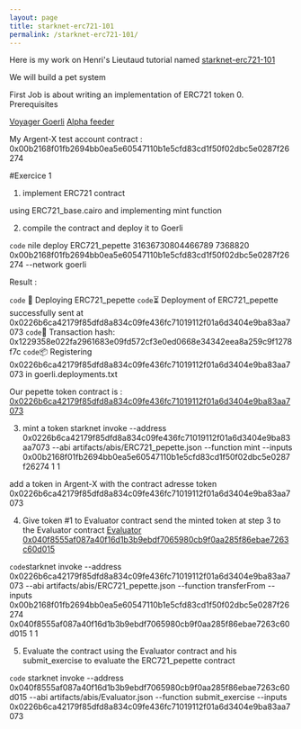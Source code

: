 ```yaml
---
layout: page
title: starknet-erc721-101
permalink: /starknet-erc721-101/
---
```


Here is my work on Henri's Lieutaud tutorial named [starknet-erc721-101](https://github.com/l-henri/starknet-erc721-101)

We will build a pet system

First Job is about writing an implementation of ERC721 token
0. Prerequisites

[Voyager Goerli](https://goerli.voyager.online/)
[Alpha feeder](https://alpha4.starknet.io/feeder_gateway/get_transaction_receipt?transactionHash=)

My Argent-X test account contract :
0x00b2168f01fb2694bb0ea5e60547110b1e5cfd83cd1f50f02dbc5e0287f26274

#Exercice 1
1. implement ERC721 contract

using ERC721_base.cairo
and implementing mint function

2. compile the contract and deploy it to Goerli

`code` nile deploy ERC721_pepette 31636730804466789 7368820 0x00b2168f01fb2694bb0ea5e60547110b1e5cfd83cd1f50f02dbc5e0287f26274 --network goerli 

Result :

`code` 🚀 Deploying ERC721_pepette
`code`⏳ ️Deployment of ERC721_pepette successfully sent at 0x0226b6ca42179f85dfd8a834c09fe436fc71019112f01a6d3404e9ba83aa7073
`code`🧾 Transaction hash: 0x1229358e022fa2961683e09fd572cf3e0ed0668e34342eea8a259c9f1278f7c
`code`📦 Registering 0x0226b6ca42179f85dfd8a834c09fe436fc71019112f01a6d3404e9ba83aa7073 in goerli.deployments.txt

Our pepette token contract is : [0x0226b6ca42179f85dfd8a834c09fe436fc71019112f01a6d3404e9ba83aa7073](https://goerli.voyager.online/contract/0x0226b6ca42179f85dfd8a834c09fe436fc71019112f01a6d3404e9ba83aa7073#transactions)

3. mint a token
starknet invoke --address 0x0226b6ca42179f85dfd8a834c09fe436fc71019112f01a6d3404e9ba83aa7073 --abi artifacts/abis/ERC721_pepette.json --function mint --inputs 0x00b2168f01fb2694bb0ea5e60547110b1e5cfd83cd1f50f02dbc5e0287f26274 1 1

add a token in Argent-X with the contract adresse token 0x0226b6ca42179f85dfd8a834c09fe436fc71019112f01a6d3404e9ba83aa7073

4. Give token #1 to Evaluator contract
send the minted token at step 3 to the Evaluator contract 
[Evaluator](contracts/Evaluator.cairo) [0x040f8555af087a40f16d1b3b9ebdf7065980cb9f0aa285f86ebae7263c60d015](https://goerli.voyager.online/contract/0x040f8555af087a40f16d1b3b9ebdf7065980cb9f0aa285f86ebae7263c60d015)

`code`starknet invoke --address 0x0226b6ca42179f85dfd8a834c09fe436fc71019112f01a6d3404e9ba83aa7073 --abi artifacts/abis/ERC721_pepette.json --function transferFrom --inputs 0x00b2168f01fb2694bb0ea5e60547110b1e5cfd83cd1f50f02dbc5e0287f26274 0x040f8555af087a40f16d1b3b9ebdf7065980cb9f0aa285f86ebae7263c60d015 1 1

5. Evaluate the contract
using the Evaluator contract and his submit_exercise to evaluate the ERC721_pepette contract

`code` starknet invoke --address 0x040f8555af087a40f16d1b3b9ebdf7065980cb9f0aa285f86ebae7263c60d015 --abi artifacts/abis/Evaluator.json --function submit_exercise --inputs 0x0226b6ca42179f85dfd8a834c09fe436fc71019112f01a6d3404e9ba83aa7073
